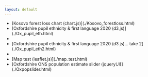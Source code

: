 ```yaml
---
layout: default
--- 
```


<ul>
<li>[Kosovo forest loss chart (chart.js)](./Kosovo_forestloss.html)</li>

<li>[Oxfordshire pupil ethnicity & first language 2020 (d3.js)](./Ox_pupil_eth.html)<li>

<li>[Oxfordshire pupil ethnicity & first language 2020 (d3.js)... take 2](./Ox_pupil_eth2.html)<li>

<li>[Map test (leaflet.js)](./map_test.html)</li>

<li>[Oxfordshire ONS population estimate slider (jqueryUI)](./Oxpopslider.html)</li>
</ul>
